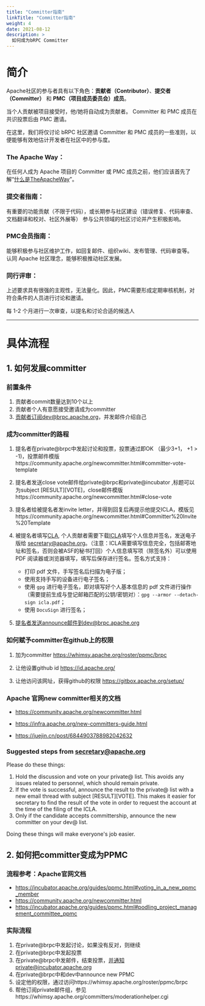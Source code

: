 ```yaml
---
title: "Committer指南"
linkTitle: "Committer指南"
weight: 4
date: 2021-08-12
description: >
  如何成为bRPC Committer
---
```

# 简介

Apache社区的参与者具有以下角色：**贡献者（Contributor）**、**提交者（Committer）** 和 **PMC（项目成员委员会）成员**。

当个人贡献被项目接受时，他/她将自动成为贡献者。
Committer 和 PMC 成员在共识投票后由 PMC 邀请。

在这里，我们将仅讨论 bRPC 社区邀请 Committer 和 PMC 成员的一些准则，以便能够有效地估计开发者在社区中的参与度。

### The Apache Way：
在任何人成为 Apache 项目的 Committer 或 PMC 成员之前，他们应该首先了解“[什么是TheApacheWay](https://apache.org/theapacheway/index.html)”。

### 提交者指南：
有重要的功能贡献（不限于代码），或长期参与社区建设（错误修复、代码审查、文档翻译和校对、社区外展等）
参与公共领域的社区讨论并产生积极影响。
### PMC会员指南：
能够积极参与社区维护工作，如回复邮件、组织wiki、发布管理、代码审查等。
认同 Apache 社区理念，能够积极推动社区发展。
### 同行评审：
上述要求具有很强的主观性，无法量化。因此，PMC需要形成定期审核机制，对符合条件的人员进行讨论和邀请。

每 1-2 个月进行一次审查，以提名和讨论合适的候选人

---

# 具体流程

## 1. 如何发展committer

### 前置条件
1. 贡献者commit数量达到10个以上
2. 贡献者个人有意愿接受邀请成为committer
3. 贡献者订阅dev@brpc.apache.org，并发邮件介绍自己

### 成为committer的路程
1. 提名者在private@brpc中发起讨论和投票，投票通过即OK （最少3+1， +1 > -1)，投票邮件模版https://community.apache.org/newcommitter.html#committer-vote-template
2. 提名者发送close vote邮件给private@brpc和private@incubator ,标题可以为subject [RESULT][VOTE]，close邮件模版https://community.apache.org/newcommitter.html#close-vote
3. 提名者给被提名者发invite letter，并得到回复后再提示他提交ICLA，模版见https://community.apache.org/newcommitter.html#Committer%20Invite%20Template
4. 被提名者填写[CLA](https://www.apache.org/licenses/contributor-agreements.html), 个人贡献者需要下载[ICLA](https://www.apache.org/licenses/icla.pdf)填写个人信息并签名，发送电子版给 secretary@apache.org。（注意：ICLA需要填写信息完全，包括邮寄地址和签名，否则会被ASF的秘书打回）个人信息填写项（除签名外）可以使用 PDF 阅读器或浏览器填写，填写后保存进行签名。签名方式支持：
   - 打印 pdf 文件，手写签名后扫描为电子版；
   - 使用支持手写的设备进行电子签名；
   - 使用 `gpg` 进行电子签名，即对填写好个人基本信息的 pdf 文件进行操作（需要提前生成与登记邮箱匹配的公钥/密钥对）：`gpg --armor --detach-sign icla.pdf`；
   - 使用 `DocuSign` 进行签名；

5. 提名者发送announce邮件到dev@brpc.apache.org 


### 如何赋予committer在github上的权限

1. 加为committer
https://whimsy.apache.org/roster/ppmc/brpc

2. 让他设置github id
https://id.apache.org/

3. 让他访问该网址，获得github的权限
https://gitbox.apache.org/setup/


###  Apache 官网new committer相关的文档

* https://community.apache.org/newcommitter.html

* https://infra.apache.org/new-committers-guide.html

* https://juejin.cn/post/6844903788982042632

### Suggested steps from secretary@apache.org
Please do these things:

1. Hold the discussion and vote on your private@ list. This avoids any issues related to personnel, which should remain private.
2. If the vote is successful, announce the result to the private@ list with a new email thread with subject [RESULT][VOTE]. This makes it easier for secretary to find the result of the vote in order to request the account at the time of the filing of the ICLA.
3. Only if the candidate accepts committership, announce the new committer on your dev@ list.

Doing these things will make everyone's job easier.

## 2. 如何把committer变成为PPMC

### 流程参考：Apache官网文档
* https://incubator.apache.org/guides/ppmc.html#voting_in_a_new_ppmc_member
* https://community.apache.org/newcommitter.html
* https://incubator.apache.org/guides/ppmc.html#podling_project_management_committee_ppmc

### 实际流程
1. 在private@brpc中发起讨论，如果没有反对，则继续
2. 在private@brpc中发起投票
3. 在private@brpc中发邮件，结束投票，并通知private@incubator.apache.org
4. 在private@brpc中和dev中announce new PPMC
5. 设定他的权限，通过访问https://whimsy.apache.org/roster/ppmc/brpc
6. 帮他订阅private邮件组，参见https://whimsy.apache.org/committers/moderationhelper.cgi
